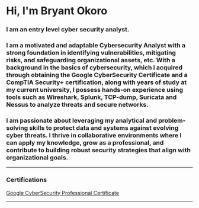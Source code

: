 <h1>Hi, I'm Bryant Okoro</h1>
<h3>I am an entry level cyber security analyst.</h3><h3> I am a motivated and adaptable Cybersecurity Analyst with a strong foundation in identifying vulnerabilities, mitigating risks, and safeguarding organizational assets, etc. 
With a background in the basics of cybersecurity, which i acquired through obtaining the Google CyberSecurity Certificate and a CompTIA Security+ certification, along with years of study
at my current university, I possess hands-on experience using tools such as Wireshark, Splunk, TCP-dump, Suricata and Nessus to analyze threats and secure networks.</h3>

<h4></h4>

<h3>
I am passionate about leveraging my analytical and problem-solving skills to protect data and systems against evolving cyber threats. I thrive in collaborative environments where I can apply my knowledge, grow as a professional, and contribute to building robust security strategies that align with organizational goals.</h3>
<hr></hr>
<h3>Certifications</h3>
<a href="https://www.credly.com/go/iUgUsYpq">Google CyberSecurity Professional Certificate</a>
<hr></h
<!---
Bryant-okoro/Bryant-okoro is a ✨ special ✨ repository because its `README.md` (this file) appears on your GitHub profile.
You can click the Preview link to take a look at your changes.
--->
